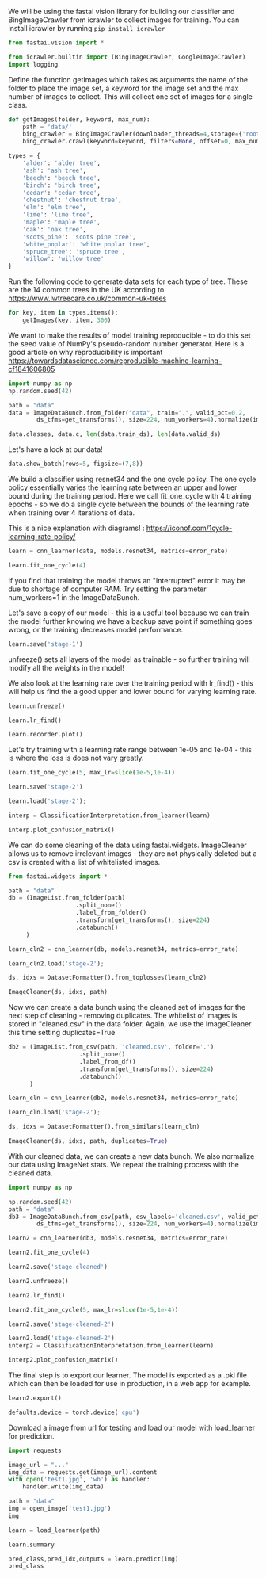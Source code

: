 
We will be using the fastai vision library for building our classifier and BingImageCrawler from icrawler to collect images for training. You can install icrawler by running
```pip install icrawler```


```python
from fastai.vision import *
```


```python
from icrawler.builtin import (BingImageCrawler, GoogleImageCrawler)
import logging
```

Define the function getImages which takes as arguments the name of the folder to place the image set, a keyword for the image set and the max number of images to collect. This will collect one set of images for a single class.


```python
def getImages(folder, keyword, max_num):
    path = 'data/'
    bing_crawler = BingImageCrawler(downloader_threads=4,storage={'root_dir': path+folder})
    bing_crawler.crawl(keyword=keyword, filters=None, offset=0, max_num=max_num)
```


```python
types = {
    'alder': 'alder tree',
    'ash': 'ash tree',
    'beech': 'beech tree',
    'birch': 'birch tree',
    'cedar': 'cedar tree',
    'chestnut': 'chestnut tree',
    'elm': 'elm tree',
    'lime': 'lime tree',
    'maple': 'maple tree',
    'oak': 'oak tree',
    'scots_pine': 'scots pine tree',
    'white_poplar': 'white poplar tree',
    'spruce_tree': 'spruce tree',
    'willow': 'willow tree'
}
```

Run the following code to generate data sets for each type of tree. These are the 14 common trees in the UK according to https://www.lwtreecare.co.uk/common-uk-trees


```python
for key, item in types.items():
    getImages(key, item, 300)
```

We want to make the results of model training reproducible - to do this set the seed value of NumPy's pseudo-random number generator. Here is a good article on why reproducibility is important https://towardsdatascience.com/reproducible-machine-learning-cf1841606805


```python
import numpy as np
np.random.seed(42)

path = "data"
data = ImageDataBunch.from_folder("data", train=".", valid_pct=0.2,
        ds_tfms=get_transforms(), size=224, num_workers=4).normalize(imagenet_stats)
```


```python
data.classes, data.c, len(data.train_ds), len(data.valid_ds)
```

Let's have a look at our data!


```python
data.show_batch(rows=5, figsize=(7,8))
```

We build a classifier using resnet34 and the one cycle policy. The one cycle policy essentially varies the learning rate between an upper and lower bound during the training period. Here we call fit_one_cycle with 4 training epochs - so we do a single cycle between the bounds of the learning rate when training over 4 iterations of data.

This is a nice explanation with diagrams! : https://iconof.com/1cycle-learning-rate-policy/


```python
learn = cnn_learner(data, models.resnet34, metrics=error_rate)
```


```python
learn.fit_one_cycle(4)
```

If you find that training the model throws an "Interrupted" error it may be due to shortage of computer RAM. Try setting the parameter num_workers=1 in the ImageDataBunch.

Let's save a copy of our model - this is a useful tool because we can train the model further knowing we have a backup save point if something goes wrong, or the training decreases model performance.


```python
learn.save('stage-1')
```

unfreeze() sets all layers of the model as trainable - so further training will modify all the weights in the model!

We also look at the learning rate over the training period with lr_find() - this will help us find the a good upper and lower bound for varying learning rate.


```python
learn.unfreeze()
```


```python
learn.lr_find()
```


```python
learn.recorder.plot()
```

Let's try training with a learning rate range between 1e-05 and 1e-04 - this is where the loss is does not vary greatly.


```python
learn.fit_one_cycle(5, max_lr=slice(1e-5,1e-4))
```


```python
learn.save('stage-2')
```


```python
learn.load('stage-2');
```


```python
interp = ClassificationInterpretation.from_learner(learn)
```


```python
interp.plot_confusion_matrix()
```

We can do some cleaning of the data using fastai.widgets. ImageCleaner allows us to remove irrelevant images - they are not physically deleted but a csv is created with a list of whitelisted images.


```python
from fastai.widgets import *
```


```python
path = "data"
db = (ImageList.from_folder(path)
                   .split_none()
                   .label_from_folder()
                   .transform(get_transforms(), size=224)
                   .databunch()
     )
```


```python
learn_cln2 = cnn_learner(db, models.resnet34, metrics=error_rate)

learn_cln2.load('stage-2');
```


```python
ds, idxs = DatasetFormatter().from_toplosses(learn_cln2)
```


```python
ImageCleaner(ds, idxs, path)
```

Now we can create a data bunch using the cleaned set of images for the next step of cleaning - removing duplicates. The whitelist of images is stored in "cleaned.csv" in the data folder. Again, we use the ImageCleaner this time setting duplicates=True


```python
db2 = (ImageList.from_csv(path, 'cleaned.csv', folder='.')
                    .split_none()
                    .label_from_df()
                    .transform(get_transforms(), size=224)
                    .databunch()
      )
```


```python
learn_cln = cnn_learner(db2, models.resnet34, metrics=error_rate)

learn_cln.load('stage-2');
```


```python
ds, idxs = DatasetFormatter().from_similars(learn_cln)
```


```python
ImageCleaner(ds, idxs, path, duplicates=True)
```

With our cleaned data, we can create a new data bunch. We also normalize our data using ImageNet stats. We repeat the training process with the cleaned data.


```python
import numpy as np
```


```python
np.random.seed(42)
path = "data"
db3 = ImageDataBunch.from_csv(path, csv_labels='cleaned.csv', valid_pct=0.2,
        ds_tfms=get_transforms(), size=224, num_workers=4).normalize(imagenet_stats)
```


```python
learn2 = cnn_learner(db3, models.resnet34, metrics=error_rate)
```


```python
learn2.fit_one_cycle(4)
```


```python
learn2.save('stage-cleaned')
```


```python
learn2.unfreeze()
```


```python
learn2.lr_find()
```


```python
learn2.fit_one_cycle(5, max_lr=slice(1e-5,1e-4))
```


```python
learn2.save('stage-cleaned-2')
```


```python
learn2.load('stage-cleaned-2')
interp2 = ClassificationInterpretation.from_learner(learn)
```


```python
interp2.plot_confusion_matrix()
```

The final step is to export our learner. The model is exported as a .pkl file which can then be loaded for use in production, in a web app for example.


```python
learn2.export()
```


```python
defaults.device = torch.device('cpu')
```

Download a image from url for testing and load our model with load_learner for prediction.


```python
import requests

image_url = "..."
img_data = requests.get(image_url).content
with open('test1.jpg', 'wb') as handler:
    handler.write(img_data)
```


```python
path = "data"
img = open_image('test1.jpg')
img
```


```python
learn = load_learner(path)
```


```python
learn.summary
```


```python
pred_class,pred_idx,outputs = learn.predict(img)
pred_class
```
